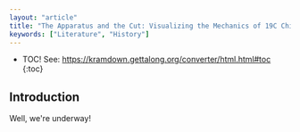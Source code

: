 ```yaml
---
layout: "article"
title: "The Apparatus and the Cut: Visualizing the Mechanics of 19C Children's Literature"
keywords: ["Literature", "History"]
---
```


* TOC! See: https://kramdown.gettalong.org/converter/html.html#toc
{:toc}

Introduction
------------

Well, we're underway!